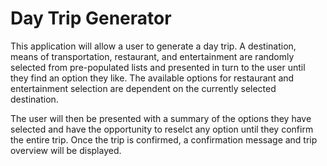# Day Trip Generator
This application will allow a user to generate a day trip. A destination, means of transportation, restaurant, and
entertainment are randomly selected from pre-populated lists and presented in turn to the user until they find an
option they like. The available options for restaurant and entertainment selection are dependent on the currently selected destination.

The user will then be presented with a summary of the options they have selected and have the opportunity to reselct any option until they confirm the entire trip. Once the trip is confirmed, a confirmation message and trip overview will be displayed.